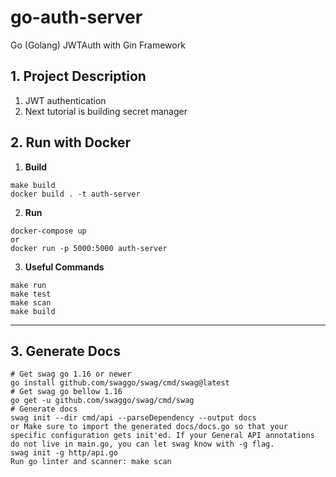# go-auth-server
Go (Golang) JWTAuth with Gin Framework
## 1. Project Description
1. JWT authentication
2. Next tutorial is building secret manager

## 2. Run with Docker

1. **Build**

```shell script
make build
docker build . -t auth-server
```

2. **Run**

```shell script
docker-compose up 
or 
docker run -p 5000:5000 auth-server
```

3. **Useful Commands**

```shell script
make run 
make test
make scan
make build
```
_______

## 3. Generate Docs

```shell script
# Get swag go 1.16 or newer
go install github.com/swaggo/swag/cmd/swag@latest
# Get swag go bellow 1.16
go get -u github.com/swaggo/swag/cmd/swag
# Generate docs
swag init --dir cmd/api --parseDependency --output docs
or Make sure to import the generated docs/docs.go so that your specific configuration gets init'ed. If your General API annotations do not live in main.go, you can let swag know with -g flag.
swag init -g http/api.go 
Run go linter and scanner: make scan
```

